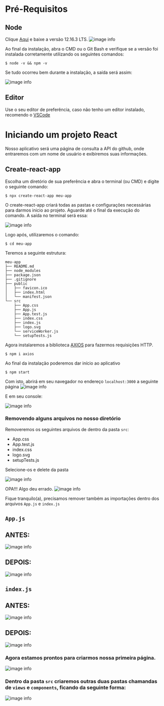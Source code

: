 # Pré-Requisitos

## **Node**

Clique [Aqui](https://nodejs.org/en/) e baixe a versão 12.16.3 LTS.
![image info](./images/node.png)

Ao final da instalação, abra o CMD ou o Git Bash e verifique se a versão foi instalada corretamente utilizando os seguintes comandos:

```console
$ node -v && npm -v
```

Se tudo ocorreu bem durante a instalação, a saída será assim:

![image info](./images/version.png)

## Editor

Use o seu editor de preferência, caso não tenho um editor instalado, recomendo o [VSCode](https://code.visualstudio.com/)

# Iniciando um projeto React

Nosso aplicativo será uma página de consulta a API do github, onde entraremos com um nome de usuário e exibiremos suas informações.

## Create-react-app

Escolha um diretório de sua preferência e abra o terminal (ou CMD) e digite o seguinte comando:

```console
$ npx create-react-app meu-app
```

O create-react-app criará todas as pastas e configurações necessárias para darmos inicio ao projeto. Aguarde até o final da execução do comando. A saída no terminal será essa:

![image info](./images/create-react-app.png)

Logo após, utilizaremos o comando:

```console
$ cd meu-app
```

Teremos a seguinte estrutura:

```
meu-app
├── README.md
├── node_modules
├── package.json
├── .gitignore
├── public
│   ├── favicon.ico
│   ├── index.html
│   └── manifest.json
└── src
    ├── App.css
    ├── App.js
    ├── App.test.js
    ├── index.css
    ├── index.js
    ├── logo.svg
    └── serviceWorker.js
    └── setupTests.js
```

Agora instalaremos a biblioteca [AXIOS](https://github.com/axios/axios) para fazermos requisições HTTP.

```console
$ npm i axios
```

Ao final da instalação poderemos dar início ao aplicativo

```console
$ npm start
```

Com isto, abrirá em seu navegador no endereço `localhost:3000` a seguinte página
![image info](./images/react-rodando.png)

E em seu console:

![image info](./images/console.png)

### Removendo alguns arquivos no nosso diretório

Removeremos os seguintes arquivos de dentro da pasta `src`:

- App.css
- App.test.js
- index.css
- logo.svg
- setupTests.js

Selecione-os e delete da pasta

![image info](./images/remover.png)

OPA!!! Algo deu errado.
![image info](./images/erro_deletar.png)

Fique tranquilo(a), precisamos remover também as importações dentro dos arquivos `App.js` e `index.js`

## `App.js`

## ANTES:

![image info](./images/app_before.png)

## DEPOIS:

![image info](./images/app_after.png)

## `index.js`

## ANTES:

![image info](./images/index_before.png)

## DEPOIS:

![image info](./images/index_after.png)

### Agora estamos prontos para criarmos nossa primeira página.

![image info](./images/hello_world.png)

### Dentro da pasta `src` criaremos outras duas pastas chamandas de `views` e `components`, ficando da seguinte forma:

![image info](./images/src_after.png)

